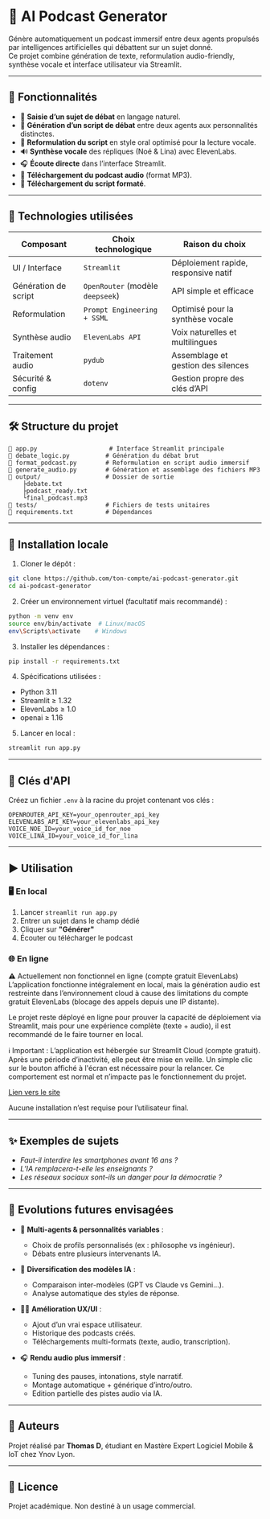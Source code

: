 # 🎤 AI Podcast Generator

Génère automatiquement un podcast immersif entre deux agents propulsés par intelligences artificielles qui débattent sur un sujet donné.  
Ce projet combine génération de texte, reformulation audio-friendly, synthèse vocale et interface utilisateur via Streamlit.

---

## 🚀 Fonctionnalités

- 💬 **Saisie d’un sujet de débat** en langage naturel.
- 🧠 **Génération d’un script de débat** entre deux agents aux personnalités distinctes.
- 🦨 **Reformulation du script** en style oral optimisé pour la lecture vocale.
- 🔊 **Synthèse vocale** des répliques (Noé & Lina) avec ElevenLabs.
- 🎧 **Écoute directe** dans l’interface Streamlit.
- 🔗 **Téléchargement du podcast audio** (format MP3).
- 📄 **Téléchargement du script formaté**.

---

## 🧱 Technologies utilisées

| Composant            | Choix technologique              | Raison du choix                      |
| -------------------- | -------------------------------- | ------------------------------------ |
| UI / Interface       | `Streamlit`                      | Déploiement rapide, responsive natif |
| Génération de script | `OpenRouter` (modèle `deepseek`) | API simple et efficace               |
| Reformulation        | `Prompt Engineering + SSML`      | Optimisé pour la synthèse vocale     |
| Synthèse audio       | `ElevenLabs API`                 | Voix naturelles et multilingues      |
| Traitement audio     | `pydub`                          | Assemblage et gestion des silences   |
| Sécurité & config    | `dotenv`                         | Gestion propre des clés d’API        |

---

## 🛠️ Structure du projet

```
🔹 app.py                    # Interface Streamlit principale
🔹 debate_logic.py          # Génération du débat brut
🔹 format_podcast.py        # Reformulation en script audio immersif
🔹 generate_audio.py        # Génération et assemblage des fichiers MP3
🔹 output/                  # Dossier de sortie
    ├debate.txt
    ├podcast_ready.txt
    └final_podcast.mp3
🔹 tests/                   # Fichiers de tests unitaires
🔹 requirements.txt         # Dépendances
```

---

## 🧪 Installation locale

1. Cloner le dépôt :

```bash
git clone https://github.com/ton-compte/ai-podcast-generator.git
cd ai-podcast-generator
```

2. Créer un environnement virtuel (facultatif mais recommandé) :

```bash
python -m venv env
source env/bin/activate  # Linux/macOS
env\Scripts\activate    # Windows
```

3. Installer les dépendances :

```bash
pip install -r requirements.txt
```

4. Spécifications utilisées :

- Python 3.11
- Streamlit ≥ 1.32
- ElevenLabs ≥ 1.0
- openai ≥ 1.16

5. Lancer en local :

```bash
streamlit run app.py
```

---

## 🔑 Clés d'API

Créez un fichier `.env` à la racine du projet contenant vos clés :

```plaintext
OPENROUTER_API_KEY=your_openrouter_api_key
ELEVENLABS_API_KEY=your_elevenlabs_api_key
VOICE_NOE_ID=your_voice_id_for_noe
VOICE_LINA_ID=your_voice_id_for_lina
```

---

## ▶️ Utilisation

### 🖥️ En local

1. Lancer `streamlit run app.py`
2. Entrer un sujet dans le champ dédié
3. Cliquer sur **"Générer"**
4. Écouter ou télécharger le podcast

### 🌐 En ligne

⚠️ Actuellement non fonctionnel en ligne (compte gratuit ElevenLabs)
L’application fonctionne intégralement en local, mais la génération audio est restreinte dans l’environnement cloud à cause des limitations du compte gratuit ElevenLabs (blocage des appels depuis une IP distante).

Le projet reste déployé en ligne pour prouver la capacité de déploiement via Streamlit, mais pour une expérience complète (texte + audio), il est recommandé de le faire tourner en local.

ℹ️ Important :
L’application est hébergée sur Streamlit Cloud (compte gratuit).
Après une période d’inactivité, elle peut être mise en veille.
Un simple clic sur le bouton affiché à l'écran est nécessaire pour la relancer.
Ce comportement est normal et n’impacte pas le fonctionnement du projet.

<!-- Lien vers le site -->

[Lien vers le site](https://aipodcast-student-ynov.streamlit.app/)

Aucune installation n’est requise pour l’utilisateur final.

---

## ✨ Exemples de sujets

- _Faut-il interdire les smartphones avant 16 ans ?_
- _L’IA remplacera-t-elle les enseignants ?_
- _Les réseaux sociaux sont-ils un danger pour la démocratie ?_

---

## 🔮 Evolutions futures envisagées

- 👥 **Multi-agents & personnalités variables** :

  - Choix de profils personnalisés (ex : philosophe vs ingénieur).
  - Débats entre plusieurs intervenants IA.

- 🧠 **Diversification des modèles IA** :

  - Comparaison inter-modèles (GPT vs Claude vs Gemini...).
  - Analyse automatique des styles de réponse.

- 🧱‍💻 **Amélioration UX/UI** :

  - Ajout d’un vrai espace utilisateur.
  - Historique des podcasts créés.
  - Téléchargements multi-formats (texte, audio, transcription).

- 🎧 **Rendu audio plus immersif** :
  - Tuning des pauses, intonations, style narratif.
  - Montage automatique + générique d’intro/outro.
  - Edition partielle des pistes audio via IA.

---

## 📄 Auteurs

Projet réalisé par **Thomas D**, étudiant en Mastère Expert Logiciel Mobile & IoT chez Ynov Lyon.

---

## 📁 Licence

Projet académique. Non destiné à un usage commercial.
